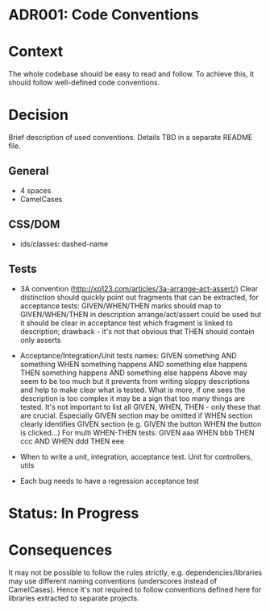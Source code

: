 # ADR001: Code Conventions

# Context

The whole codebase should be easy to read and follow. To achieve this, it should follow well-defined code conventions.

# Decision

Brief description of used conventions. Details TBD in a separate README file.

## General

* 4 spaces
* CamelCases

## CSS/DOM

* ids/classes: dashed-name

## Tests

* 3A convention (http://xp123.com/articles/3a-arrange-act-assert/)
  Clear distinction should quickly point out fragments that can be extracted, for acceptance tests: GIVEN/WHEN/THEN marks should map to GIVEN/WHEN/THEN in description
  arrange/act/assert could be used but it should be clear in acceptance test which fragment is linked to description; drawback - it's not that obvious that THEN should contain only asserts
  
* Acceptance/Integration/Unit tests names: GIVEN something AND something WHEN something happens AND something else happens THEN something happens AND something else happens
  Above may seem to be too much but it prevents from writing sloppy descriptions and help to make clear what is tested. What is more, if one sees the description is too complex it may be a sign that too many things are tested. It's not important to list all GIVEN, WHEN, THEN - only these that are crucial. Especially GIVEN section may be omitted if WHEN section clearly identifies GIVEN section (e.g. GIVEN the button WHEN the button is clicked...)
 For multi WHEN-THEN tests: GIVEN aaa WHEN bbb THEN ccc AND WHEN ddd THEN eee

* When to write a unit, integration, acceptance test. Unit for controllers, utils

* Each bug needs to have a regression acceptance test

# Status: In Progress

# Consequences

It may not be possible to follow the rules strictly, e.g. dependencies/libraries may use different naming conventions (underscores instead of CamelCases). Hence it's not required to follow conventions defined here for libraries extracted to separate projects.
